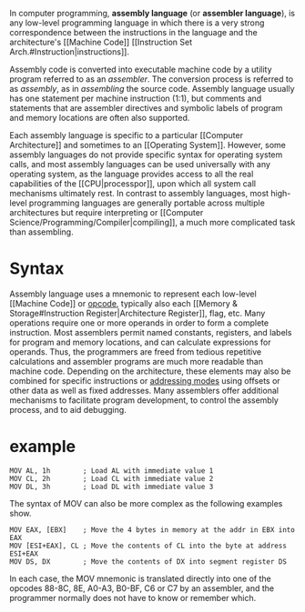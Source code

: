 In computer programming, **assembly language** (or **assembler language**), is any low-level programming language in which there is a very strong correspondence between the instructions in the language and the architecture's [[Machine Code]] [[Instruction Set Arch.#Instruction|instructions]].

Assembly code is converted into executable machine code by a utility program referred to as an _assembler_. The conversion process is referred to as _assembly_, as in _assembling_ the source code. Assembly language usually has one statement per machine instruction (1:1), but comments and statements that are assembler directives and symbolic labels of program and memory locations are often also supported.

Each assembly language is specific to a particular [[Computer Architecture]] and sometimes to an [[Operating System]]. However, some assembly languages do not provide specific syntax for operating system calls, and most assembly languages can be used universally with any operating system, as the language provides access to all the real capabilities of the [[CPU|processpor]], upon which all system call mechanisms ultimately rest. In contrast to assembly languages, most high-level programming languages are generally portable across multiple architectures but require interpreting or [[Computer Science/Programming/Compiler|compiling]], a much more complicated task than assembling.

# Syntax
Assembly language uses a mnemonic to represent each low-level [[Machine Code]] or [opcode](https://en.wikipedia.org/wiki/Opcode "Opcode"), typically also each [[Memory & Storage#Instruction Register|Architecture Register]], flag, etc. Many operations require one or more operands in order to form a complete instruction. Most assemblers permit named constants, registers, and labels for program and memory locations, and can calculate expressions for operands. Thus, the programmers are freed from tedious repetitive calculations and assembler programs are much more readable than machine code. Depending on the architecture, these elements may also be combined for specific instructions or [addressing modes](https://en.wikipedia.org/wiki/Addressing_mode "Addressing mode") using offsets or other data as well as fixed addresses. Many assemblers offer additional mechanisms to facilitate program development, to control the assembly process, and to aid debugging.

# example
```
MOV AL, 1h        ; Load AL with immediate value 1
MOV CL, 2h        ; Load CL with immediate value 2
MOV DL, 3h        ; Load DL with immediate value 3
```
The syntax of MOV can also be more complex as the following examples show.
```
MOV EAX, [EBX]	  ; Move the 4 bytes in memory at the addr in EBX into EAX
MOV [ESI+EAX], CL ; Move the contents of CL into the byte at address ESI+EAX
MOV DS, DX        ; Move the contents of DX into segment register DS
```
In each case, the MOV mnemonic is translated directly into one of the opcodes 88-8C, 8E, A0-A3, B0-BF, C6 or C7 by an assembler, and the programmer normally does not have to know or remember which.